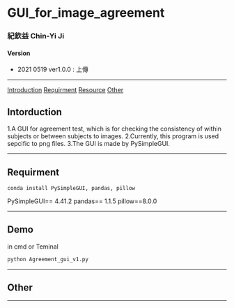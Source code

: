 # GUI_for_image_agreement


### 紀欽益 Chin-Yi Ji

#### Version

- 2021 0519  ver1.0.0 : 上傳 
---
[Introduction](#Intorduction)
[Requirment](#Requirment)
[Resource](#Resource)
[Other](#Other)


## Intorduction

1.A GUI for agreement test, which is for checking the consistency of within subjects or between subjects to images.
2.Currently, this program is used sepcific to png files.
3.The GUI is made by PySimpleGUI.

---

## Requirment
```
conda install PySimpleGUI, pandas, pillow
```
   
PySimpleGUI== 4.41.2
pandas== 1.1.5
pillow==8.0.0

---
## Demo
in cmd or Teminal
 ```cmd
python Agreement_gui_v1.py
```

---
## Other



---

